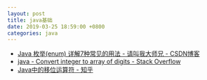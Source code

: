 ```yaml
---
layout: post
title: java基础
date: 2019-03-25 18:59:00 +0800
categories: java
---
```


* [Java 枚举(enum) 详解7种常见的用法 - 请叫我大师兄 - CSDN博客](https://blog.csdn.net/qq_27093465/article/details/52180865)
* [java - Convert integer to array of digits - Stack Overflow](https://stackoverflow.com/q/8033550/5954068)
* [Java中的移位运算符 - 知乎](https://zhuanlan.zhihu.com/p/30108890)
